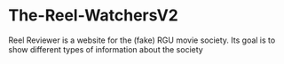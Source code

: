 # The-Reel-WatchersV2
Reel Reviewer is a website for the (fake) RGU movie society. Its goal is to show different types of information about the society 
